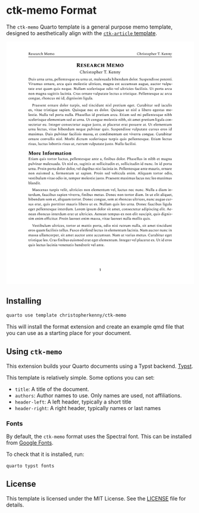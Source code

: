 # ctk-memo Format

The `ctk-memo` Quarto template is a general purpose memo template, designed to aesthetically align with the [`ctk-article` template](https://github.com/christopherkenny/ctk-article).

<!-- pdftools::pdf_convert('template.pdf', pages = 1) -->
![[template.qmd](template.qmd)](template_1.png)

## Installing

```bash
quarto use template christopherkenny/ctk-memo
```

This will install the format extension and create an example qmd file
that you can use as a starting place for your document.

## Using `ctk-memo`

This extension builds your Quarto documents using a Typst backend.
[Typst](https://github.com/typst/typst).

This template is relatively simple.
Some options you can set:

- `title`: A title of the document.
- `authors`: Author names to use. Only names are used, not affiliations.
- `header-left`: A left header, typically a short title
- `header-right`: A right header, typically names or last names


### Fonts

By default, the `ctk-memo` format uses the Spectral font. This can be installed from [Google Fonts](https://fonts.google.com/specimen/Spectral).

To check that it is installed, run:

```
quarto typst fonts
```

## License

This template is licensed under the MIT License. See the [LICENSE](LICENSE) file for details.
